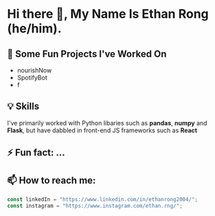 # Hi there 👋, My Name Is Ethan Rong (he/him).


## 🔭 Some Fun Projects I've Worked On
  * nourishNow 
  * SpotifyBot 
  * f 

 
 

## 💡 Skills
I've primarily worked with Python libaries such as **pandas**, **numpy** and **Flask**, but have dabbled in front-end JS frameworks such as **React** 

## ⚡ Fun fact: ...

## 📫 How to reach me:
```javascript
const linkedIn = "https://www.linkedin.com/in/ethanrong2004/";
const instagram = "https://www.instagram.com/ethan.rng/";
